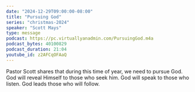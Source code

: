```yaml
---
date: "2024-12-29T09:00:00-08:00"
title: "Pursuing God"
series: "christmas-2024"
speaker: "Scott Mays"
type: message
podcast: https://pc.virtuallyanadmin.com/PursuingGod.m4a
podcast_bytes: 40100829
podcast_duration: 21:04
youtube_id: z2AFCqOFAaQ
---
```


Pastor Scott shares that during this time of year, we need to pursue God. God will reveal Himself to those who seek him. God will speak to those who listen. God leads those who will follow.